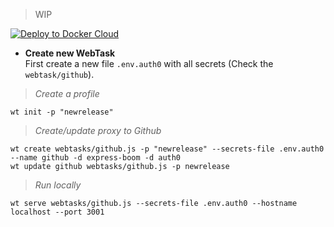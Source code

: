 >  WIP

[![Deploy to Docker Cloud](https://files.cloud.docker.com/images/deploy-to-dockercloud.svg)](https://cloud.docker.com/stack/deploy/?repo=ridermansb/newrelease)

 * **Create new WebTask**  
 First create a new file `.env.auth0` with all secrets (Check the `webtask/github`).
   
> *Create a profile*
   
    wt init -p "newrelease"    
   
> *Create/update proxy to Github*    
   
    wt create webtasks/github.js -p "newrelease" --secrets-file .env.auth0 --name github -d express-boom -d auth0
    wt update github webtasks/github.js -p newrelease

> *Run locally*

    wt serve webtasks/github.js --secrets-file .env.auth0 --hostname localhost --port 3001

[1]: https://github.com/settings/developers
